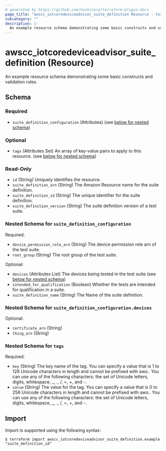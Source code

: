 ```yaml
---
# generated by https://github.com/hashicorp/terraform-plugin-docs
page_title: "awscc_iotcoredeviceadvisor_suite_definition Resource - terraform-provider-awscc"
subcategory: ""
description: |-
  An example resource schema demonstrating some basic constructs and validation rules.
---
```


# awscc_iotcoredeviceadvisor_suite_definition (Resource)

An example resource schema demonstrating some basic constructs and validation rules.



<!-- schema generated by tfplugindocs -->
## Schema

### Required

- `suite_definition_configuration` (Attributes) (see [below for nested schema](#nestedatt--suite_definition_configuration))

### Optional

- `tags` (Attributes Set) An array of key-value pairs to apply to this resource. (see [below for nested schema](#nestedatt--tags))

### Read-Only

- `id` (String) Uniquely identifies the resource.
- `suite_definition_arn` (String) The Amazon Resource name for the suite definition.
- `suite_definition_id` (String) The unique identifier for the suite definition.
- `suite_definition_version` (String) The suite definition version of a test suite.

<a id="nestedatt--suite_definition_configuration"></a>
### Nested Schema for `suite_definition_configuration`

Required:

- `device_permission_role_arn` (String) The device permission role arn of the test suite.
- `root_group` (String) The root group of the test suite.

Optional:

- `devices` (Attributes List) The devices being tested in the test suite (see [below for nested schema](#nestedatt--suite_definition_configuration--devices))
- `intended_for_qualification` (Boolean) Whether the tests are intended for qualification in a suite.
- `suite_definition_name` (String) The Name of the suite definition.

<a id="nestedatt--suite_definition_configuration--devices"></a>
### Nested Schema for `suite_definition_configuration.devices`

Optional:

- `certificate_arn` (String)
- `thing_arn` (String)



<a id="nestedatt--tags"></a>
### Nested Schema for `tags`

Required:

- `key` (String) The key name of the tag. You can specify a value that is 1 to 128 Unicode characters in length and cannot be prefixed with aws:. You can use any of the following characters: the set of Unicode letters, digits, whitespace, _, ., /, =, +, and -.
- `value` (String) The value for the tag. You can specify a value that is 0 to 256 Unicode characters in length and cannot be prefixed with aws:. You can use any of the following characters: the set of Unicode letters, digits, whitespace, _, ., /, =, +, and -.

## Import

Import is supported using the following syntax:

```shell
$ terraform import awscc_iotcoredeviceadvisor_suite_definition.example "suite_definition_id"
```
